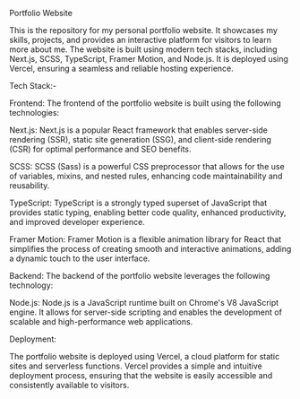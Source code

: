Portfolio Website

This is the repository for my personal portfolio website. It showcases my skills, projects, and provides an interactive platform for visitors to learn more about me. The website is built using modern tech stacks, including Next.js, SCSS, TypeScript, Framer Motion, and Node.js. It is deployed using Vercel, ensuring a seamless and reliable hosting experience.

Tech Stack:-

Frontend:
The frontend of the portfolio website is built using the following technologies:

Next.js: Next.js is a popular React framework that enables server-side rendering (SSR), static site generation (SSG), and client-side rendering (CSR) for optimal performance and SEO benefits.

SCSS: SCSS (Sass) is a powerful CSS preprocessor that allows for the use of variables, mixins, and nested rules, enhancing code maintainability and reusability.

TypeScript: TypeScript is a strongly typed superset of JavaScript that provides static typing, enabling better code quality, enhanced productivity, and improved developer experience.

Framer Motion: Framer Motion is a flexible animation library for React that simplifies the process of creating smooth and interactive animations, adding a dynamic touch to the user interface.

Backend:
The backend of the portfolio website leverages the following technology:

Node.js: Node.js is a JavaScript runtime built on Chrome's V8 JavaScript engine. It allows for server-side scripting and enables the development of scalable and high-performance web applications.

Deployment:

The portfolio website is deployed using Vercel, a cloud platform for static sites and serverless functions. Vercel provides a simple and intuitive deployment process, ensuring that the website is easily accessible and consistently available to visitors.
